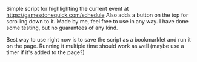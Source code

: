 Simple script for highlighting the current event at https://gamesdonequick.com/schedule
Also adds a button on the top for scrolling down to it.
Made by me, feel free to use in any way.
I have done some testing, but no guarantees of any kind.

Best way to use right now is to save the script as a bookmarklet and run it on the page.
Running it multiple time should work as well (maybe use a timer if it's added to the page?)